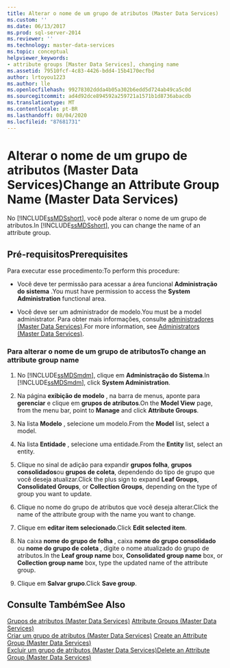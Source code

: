 ```yaml
---
title: Alterar o nome de um grupo de atributos (Master Data Services) | Microsoft Docs
ms.custom: ''
ms.date: 06/13/2017
ms.prod: sql-server-2014
ms.reviewer: ''
ms.technology: master-data-services
ms.topic: conceptual
helpviewer_keywords:
- attribute groups [Master Data Services], changing name
ms.assetid: 79510fcf-4c83-4426-bdd4-15b4170ecfbd
author: lrtoyou1223
ms.author: lle
ms.openlocfilehash: 99278302ddda4b05a302b6edd5d724ab49ca5c0d
ms.sourcegitcommit: ad4d92dce894592a259721a1571b1d8736abacdb
ms.translationtype: MT
ms.contentlocale: pt-BR
ms.lasthandoff: 08/04/2020
ms.locfileid: "87681731"
---
```

# <a name="change-an-attribute-group-name-master-data-services"></a><span data-ttu-id="f9c57-102">Alterar o nome de um grupo de atributos (Master Data Services)</span><span class="sxs-lookup"><span data-stu-id="f9c57-102">Change an Attribute Group Name (Master Data Services)</span></span>
  <span data-ttu-id="f9c57-103">No [!INCLUDE[ssMDSshort](../includes/ssmdsshort-md.md)], você pode alterar o nome de um grupo de atributos.</span><span class="sxs-lookup"><span data-stu-id="f9c57-103">In [!INCLUDE[ssMDSshort](../includes/ssmdsshort-md.md)], you can change the name of an attribute group.</span></span>  
  
## <a name="prerequisites"></a><span data-ttu-id="f9c57-104">Pré-requisitos</span><span class="sxs-lookup"><span data-stu-id="f9c57-104">Prerequisites</span></span>  
 <span data-ttu-id="f9c57-105">Para executar esse procedimento:</span><span class="sxs-lookup"><span data-stu-id="f9c57-105">To perform this procedure:</span></span>  
  
-   <span data-ttu-id="f9c57-106">Você deve ter permissão para acessar a área funcional **Administração do sistema** .</span><span class="sxs-lookup"><span data-stu-id="f9c57-106">You must have permission to access the **System Administration** functional area.</span></span>  
  
-   <span data-ttu-id="f9c57-107">Você deve ser um administrador de modelo.</span><span class="sxs-lookup"><span data-stu-id="f9c57-107">You must be a model administrator.</span></span> <span data-ttu-id="f9c57-108">Para obter mais informações, consulte [administradores &#40;Master Data Services&#41;](administrators-master-data-services.md).</span><span class="sxs-lookup"><span data-stu-id="f9c57-108">For more information, see [Administrators &#40;Master Data Services&#41;](administrators-master-data-services.md).</span></span>  
  
### <a name="to-change-an-attribute-group-name"></a><span data-ttu-id="f9c57-109">Para alterar o nome de um grupo de atributos</span><span class="sxs-lookup"><span data-stu-id="f9c57-109">To change an attribute group name</span></span>  
  
1.  <span data-ttu-id="f9c57-110">No [!INCLUDE[ssMDSmdm](../includes/ssmdsmdm-md.md)], clique em **Administração do Sistema**.</span><span class="sxs-lookup"><span data-stu-id="f9c57-110">In [!INCLUDE[ssMDSmdm](../includes/ssmdsmdm-md.md)], click **System Administration**.</span></span>  
  
2.  <span data-ttu-id="f9c57-111">Na página **exibição de modelo** , na barra de menus, aponte para **gerenciar** e clique em **grupos de atributos**.</span><span class="sxs-lookup"><span data-stu-id="f9c57-111">On the **Model View** page, from the menu bar, point to **Manage** and click **Attribute Groups**.</span></span>  
  
3.  <span data-ttu-id="f9c57-112">Na lista **Modelo** , selecione um modelo.</span><span class="sxs-lookup"><span data-stu-id="f9c57-112">From the **Model** list, select a model.</span></span>  
  
4.  <span data-ttu-id="f9c57-113">Na lista **Entidade** , selecione uma entidade.</span><span class="sxs-lookup"><span data-stu-id="f9c57-113">From the **Entity** list, select an entity.</span></span>  
  
5.  <span data-ttu-id="f9c57-114">Clique no sinal de adição para expandir **grupos folha**, **grupos consolidados**ou **grupos de coleta**, dependendo do tipo de grupo que você deseja atualizar.</span><span class="sxs-lookup"><span data-stu-id="f9c57-114">Click the plus sign to expand **Leaf Groups**, **Consolidated Groups**, or **Collection Groups**, depending on the type of group you want to update.</span></span>  
  
6.  <span data-ttu-id="f9c57-115">Clique no nome do grupo de atributos que você deseja alterar.</span><span class="sxs-lookup"><span data-stu-id="f9c57-115">Click the name of the attribute group with the name you want to change.</span></span>  
  
7.  <span data-ttu-id="f9c57-116">Clique em **editar item selecionado**.</span><span class="sxs-lookup"><span data-stu-id="f9c57-116">Click **Edit selected item**.</span></span>  
  
8.  <span data-ttu-id="f9c57-117">Na caixa **nome do grupo de folha** , caixa **nome do grupo consolidado** ou **nome do grupo de coleta** , digite o nome atualizado do grupo de atributos.</span><span class="sxs-lookup"><span data-stu-id="f9c57-117">In the **Leaf group name** box, **Consolidated group name** box, or **Collection group name** box, type the updated name of the attribute group.</span></span>  
  
9. <span data-ttu-id="f9c57-118">Clique em **Salvar grupo**.</span><span class="sxs-lookup"><span data-stu-id="f9c57-118">Click **Save group**.</span></span>  
  
## <a name="see-also"></a><span data-ttu-id="f9c57-119">Consulte Também</span><span class="sxs-lookup"><span data-stu-id="f9c57-119">See Also</span></span>  
 <span data-ttu-id="f9c57-120">[Grupos de atributos &#40;Master Data Services&#41;](../../2014/master-data-services/attribute-groups-master-data-services.md) </span><span class="sxs-lookup"><span data-stu-id="f9c57-120">[Attribute Groups &#40;Master Data Services&#41;](../../2014/master-data-services/attribute-groups-master-data-services.md) </span></span>  
 <span data-ttu-id="f9c57-121">[Criar um grupo de atributos &#40;Master Data Services&#41;](../../2014/master-data-services/create-an-attribute-group-master-data-services.md) </span><span class="sxs-lookup"><span data-stu-id="f9c57-121">[Create an Attribute Group &#40;Master Data Services&#41;](../../2014/master-data-services/create-an-attribute-group-master-data-services.md) </span></span>  
 [<span data-ttu-id="f9c57-122">Excluir um grupo de atributos &#40;Master Data Services&#41;</span><span class="sxs-lookup"><span data-stu-id="f9c57-122">Delete an Attribute Group &#40;Master Data Services&#41;</span></span>](../../2014/master-data-services/delete-an-attribute-group-master-data-services.md)  
  
  
